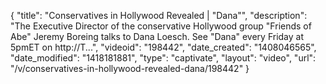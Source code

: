 {
    "title": "Conservatives in Hollywood Revealed | \"Dana\"",
    "description": "The Executive Director of the conservative Hollywood group \"Friends of Abe\" Jeremy Boreing talks to Dana Loesch. See \"Dana\" every Friday at 5pmET on http:\/\/T...",
    "videoid": "198442",
    "date_created": "1408046565",
    "date_modified": "1418181881",
    "type": "captivate",
    "layout": "video",
    "url": "\/v\/conservatives-in-hollywood-revealed-dana\/198442"
}
